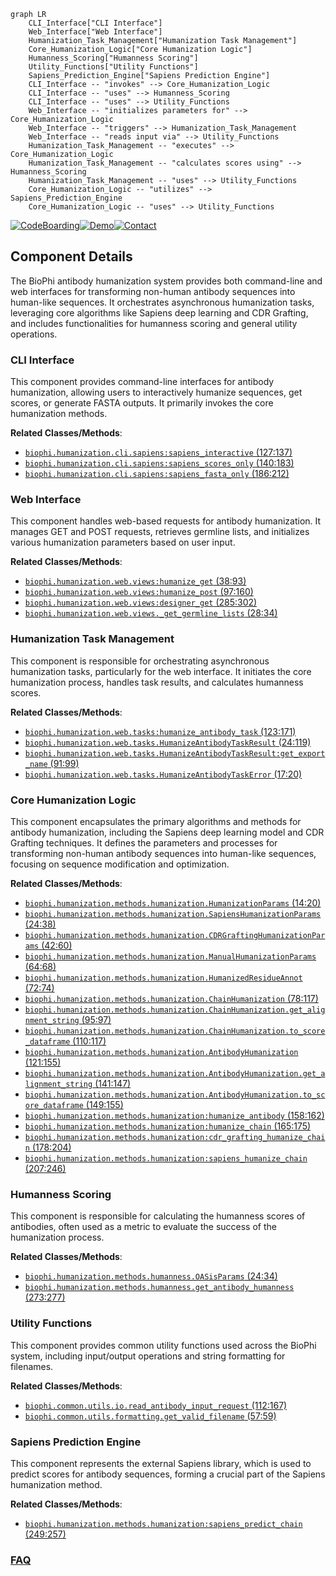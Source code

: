 ```mermaid
graph LR
    CLI_Interface["CLI Interface"]
    Web_Interface["Web Interface"]
    Humanization_Task_Management["Humanization Task Management"]
    Core_Humanization_Logic["Core Humanization Logic"]
    Humanness_Scoring["Humanness Scoring"]
    Utility_Functions["Utility Functions"]
    Sapiens_Prediction_Engine["Sapiens Prediction Engine"]
    CLI_Interface -- "invokes" --> Core_Humanization_Logic
    CLI_Interface -- "uses" --> Humanness_Scoring
    CLI_Interface -- "uses" --> Utility_Functions
    Web_Interface -- "initializes parameters for" --> Core_Humanization_Logic
    Web_Interface -- "triggers" --> Humanization_Task_Management
    Web_Interface -- "reads input via" --> Utility_Functions
    Humanization_Task_Management -- "executes" --> Core_Humanization_Logic
    Humanization_Task_Management -- "calculates scores using" --> Humanness_Scoring
    Humanization_Task_Management -- "uses" --> Utility_Functions
    Core_Humanization_Logic -- "utilizes" --> Sapiens_Prediction_Engine
    Core_Humanization_Logic -- "uses" --> Utility_Functions
```
[![CodeBoarding](https://img.shields.io/badge/Generated%20by-CodeBoarding-9cf?style=flat-square)](https://github.com/CodeBoarding/GeneratedOnBoardings)[![Demo](https://img.shields.io/badge/Try%20our-Demo-blue?style=flat-square)](https://www.codeboarding.org/demo)[![Contact](https://img.shields.io/badge/Contact%20us%20-%20contact@codeboarding.org-lightgrey?style=flat-square)](mailto:contact@codeboarding.org)

## Component Details

The BioPhi antibody humanization system provides both command-line and web interfaces for transforming non-human antibody sequences into human-like sequences. It orchestrates asynchronous humanization tasks, leveraging core algorithms like Sapiens deep learning and CDR Grafting, and includes functionalities for humanness scoring and general utility operations.

### CLI Interface
This component provides command-line interfaces for antibody humanization, allowing users to interactively humanize sequences, get scores, or generate FASTA outputs. It primarily invokes the core humanization methods.


**Related Classes/Methods**:

- <a href="https://github.com/Merck/BioPhi/blob/master/biophi/humanization/cli/sapiens.py#L127-L137" target="_blank" rel="noopener noreferrer">`biophi.humanization.cli.sapiens:sapiens_interactive` (127:137)</a>
- <a href="https://github.com/Merck/BioPhi/blob/master/biophi/humanization/cli/sapiens.py#L140-L183" target="_blank" rel="noopener noreferrer">`biophi.humanization.cli.sapiens:sapiens_scores_only` (140:183)</a>
- <a href="https://github.com/Merck/BioPhi/blob/master/biophi/humanization/cli/sapiens.py#L186-L212" target="_blank" rel="noopener noreferrer">`biophi.humanization.cli.sapiens:sapiens_fasta_only` (186:212)</a>


### Web Interface
This component handles web-based requests for antibody humanization. It manages GET and POST requests, retrieves germline lists, and initializes various humanization parameters based on user input.


**Related Classes/Methods**:

- <a href="https://github.com/Merck/BioPhi/blob/master/biophi/humanization/web/views.py#L38-L93" target="_blank" rel="noopener noreferrer">`biophi.humanization.web.views:humanize_get` (38:93)</a>
- <a href="https://github.com/Merck/BioPhi/blob/master/biophi/humanization/web/views.py#L97-L160" target="_blank" rel="noopener noreferrer">`biophi.humanization.web.views:humanize_post` (97:160)</a>
- <a href="https://github.com/Merck/BioPhi/blob/master/biophi/humanization/web/views.py#L285-L302" target="_blank" rel="noopener noreferrer">`biophi.humanization.web.views:designer_get` (285:302)</a>
- <a href="https://github.com/Merck/BioPhi/blob/master/biophi/humanization/web/views.py#L28-L34" target="_blank" rel="noopener noreferrer">`biophi.humanization.web.views._get_germline_lists` (28:34)</a>


### Humanization Task Management
This component is responsible for orchestrating asynchronous humanization tasks, particularly for the web interface. It initiates the core humanization process, handles task results, and calculates humanness scores.


**Related Classes/Methods**:

- <a href="https://github.com/Merck/BioPhi/blob/master/biophi/humanization/web/tasks.py#L123-L171" target="_blank" rel="noopener noreferrer">`biophi.humanization.web.tasks:humanize_antibody_task` (123:171)</a>
- <a href="https://github.com/Merck/BioPhi/blob/master/biophi/humanization/web/tasks.py#L24-L119" target="_blank" rel="noopener noreferrer">`biophi.humanization.web.tasks.HumanizeAntibodyTaskResult` (24:119)</a>
- <a href="https://github.com/Merck/BioPhi/blob/master/biophi/humanization/web/tasks.py#L91-L99" target="_blank" rel="noopener noreferrer">`biophi.humanization.web.tasks.HumanizeAntibodyTaskResult:get_export_name` (91:99)</a>
- <a href="https://github.com/Merck/BioPhi/blob/master/biophi/humanization/web/tasks.py#L17-L20" target="_blank" rel="noopener noreferrer">`biophi.humanization.web.tasks.HumanizeAntibodyTaskError` (17:20)</a>


### Core Humanization Logic
This component encapsulates the primary algorithms and methods for antibody humanization, including the Sapiens deep learning model and CDR Grafting techniques. It defines the parameters and processes for transforming non-human antibody sequences into human-like sequences, focusing on sequence modification and optimization.


**Related Classes/Methods**:

- <a href="https://github.com/Merck/BioPhi/blob/master/biophi/humanization/methods/humanization.py#L14-L20" target="_blank" rel="noopener noreferrer">`biophi.humanization.methods.humanization.HumanizationParams` (14:20)</a>
- <a href="https://github.com/Merck/BioPhi/blob/master/biophi/humanization/methods/humanization.py#L24-L38" target="_blank" rel="noopener noreferrer">`biophi.humanization.methods.humanization.SapiensHumanizationParams` (24:38)</a>
- <a href="https://github.com/Merck/BioPhi/blob/master/biophi/humanization/methods/humanization.py#L42-L60" target="_blank" rel="noopener noreferrer">`biophi.humanization.methods.humanization.CDRGraftingHumanizationParams` (42:60)</a>
- <a href="https://github.com/Merck/BioPhi/blob/master/biophi/humanization/methods/humanization.py#L64-L68" target="_blank" rel="noopener noreferrer">`biophi.humanization.methods.humanization.ManualHumanizationParams` (64:68)</a>
- <a href="https://github.com/Merck/BioPhi/blob/master/biophi/humanization/methods/humanization.py#L72-L74" target="_blank" rel="noopener noreferrer">`biophi.humanization.methods.humanization.HumanizedResidueAnnot` (72:74)</a>
- <a href="https://github.com/Merck/BioPhi/blob/master/biophi/humanization/methods/humanization.py#L78-L117" target="_blank" rel="noopener noreferrer">`biophi.humanization.methods.humanization.ChainHumanization` (78:117)</a>
- <a href="https://github.com/Merck/BioPhi/blob/master/biophi/humanization/methods/humanization.py#L95-L97" target="_blank" rel="noopener noreferrer">`biophi.humanization.methods.humanization.ChainHumanization.get_alignment_string` (95:97)</a>
- <a href="https://github.com/Merck/BioPhi/blob/master/biophi/humanization/methods/humanization.py#L110-L117" target="_blank" rel="noopener noreferrer">`biophi.humanization.methods.humanization.ChainHumanization.to_score_dataframe` (110:117)</a>
- <a href="https://github.com/Merck/BioPhi/blob/master/biophi/humanization/methods/humanization.py#L121-L155" target="_blank" rel="noopener noreferrer">`biophi.humanization.methods.humanization.AntibodyHumanization` (121:155)</a>
- <a href="https://github.com/Merck/BioPhi/blob/master/biophi/humanization/methods/humanization.py#L141-L147" target="_blank" rel="noopener noreferrer">`biophi.humanization.methods.humanization.AntibodyHumanization.get_alignment_string` (141:147)</a>
- <a href="https://github.com/Merck/BioPhi/blob/master/biophi/humanization/methods/humanization.py#L149-L155" target="_blank" rel="noopener noreferrer">`biophi.humanization.methods.humanization.AntibodyHumanization.to_score_dataframe` (149:155)</a>
- <a href="https://github.com/Merck/BioPhi/blob/master/biophi/humanization/methods/humanization.py#L158-L162" target="_blank" rel="noopener noreferrer">`biophi.humanization.methods.humanization:humanize_antibody` (158:162)</a>
- <a href="https://github.com/Merck/BioPhi/blob/master/biophi/humanization/methods/humanization.py#L165-L175" target="_blank" rel="noopener noreferrer">`biophi.humanization.methods.humanization:humanize_chain` (165:175)</a>
- <a href="https://github.com/Merck/BioPhi/blob/master/biophi/humanization/methods/humanization.py#L178-L204" target="_blank" rel="noopener noreferrer">`biophi.humanization.methods.humanization:cdr_grafting_humanize_chain` (178:204)</a>
- <a href="https://github.com/Merck/BioPhi/blob/master/biophi/humanization/methods/humanization.py#L207-L246" target="_blank" rel="noopener noreferrer">`biophi.humanization.methods.humanization:sapiens_humanize_chain` (207:246)</a>


### Humanness Scoring
This component is responsible for calculating the humanness scores of antibodies, often used as a metric to evaluate the success of the humanization process.


**Related Classes/Methods**:

- <a href="https://github.com/Merck/BioPhi/blob/master/biophi/humanization/methods/humanness.py#L24-L34" target="_blank" rel="noopener noreferrer">`biophi.humanization.methods.humanness.OASisParams` (24:34)</a>
- <a href="https://github.com/Merck/BioPhi/blob/master/biophi/humanization/methods/humanness.py#L273-L277" target="_blank" rel="noopener noreferrer">`biophi.humanization.methods.humanness.get_antibody_humanness` (273:277)</a>


### Utility Functions
This component provides common utility functions used across the BioPhi system, including input/output operations and string formatting for filenames.


**Related Classes/Methods**:

- <a href="https://github.com/Merck/BioPhi/blob/master/biophi/common/utils/io.py#L112-L167" target="_blank" rel="noopener noreferrer">`biophi.common.utils.io.read_antibody_input_request` (112:167)</a>
- <a href="https://github.com/Merck/BioPhi/blob/master/biophi/common/utils/formatting.py#L57-L59" target="_blank" rel="noopener noreferrer">`biophi.common.utils.formatting.get_valid_filename` (57:59)</a>


### Sapiens Prediction Engine
This component represents the external Sapiens library, which is used to predict scores for antibody sequences, forming a crucial part of the Sapiens humanization method.


**Related Classes/Methods**:

- <a href="https://github.com/Merck/BioPhi/blob/master/biophi/humanization/methods/humanization.py#L249-L257" target="_blank" rel="noopener noreferrer">`biophi.humanization.methods.humanization:sapiens_predict_chain` (249:257)</a>




### [FAQ](https://github.com/CodeBoarding/GeneratedOnBoardings/tree/main?tab=readme-ov-file#faq)